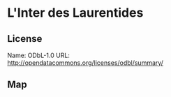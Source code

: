 # L'Inter des Laurentides

## License

Name: ODbL-1.0
URL: http://opendatacommons.org/licenses/odbl/summary/

## Map

<WorldMap topic="public-transport/rtfs-rt/LInter_des_Laurentides/vehicle_positions/#" />
